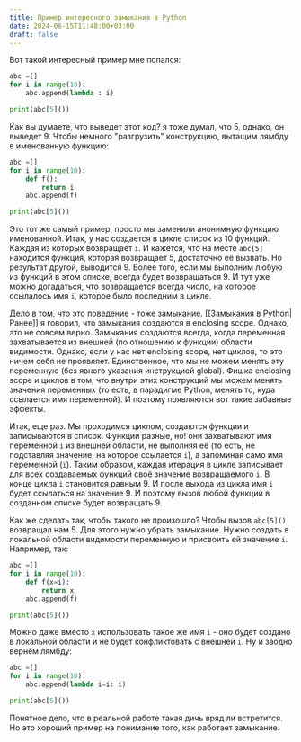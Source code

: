 ```yaml
---
title: Пример интересного замыкания в Python
date: 2024-06-15T11:48:00+03:00
draft: false
---
```


Вот такой интересный пример мне попался:
```python
abc =[]
for i in range(10):
    abc.append(lambda : i)

print(abc[5]())
```

Как вы думаете, что выведет этот код? я тоже думал, что 5, однако, он выведет 9. Чтобы немного "разгрузить" конструкцию, вытащим лямбду в именованную функцию:

```python
abc =[]
for i in range(10):
	def f():
	    return i
    abc.append(f)

print(abc[5]())
```

Это тот же самый пример, просто мы заменили анонимную функцию именованной. Итак, у нас создается в цикле список из 10 функций. Каждая из которых возвращает `i`.  И кажется, что на месте `abc[5]` находится функция, которая возвращает 5, достаточно её вызвать.  Но результат другой, выводится 9. Более того, если мы выполним любую из функций в этом списке, всегда будет возвращаться 9. И тут уже можно догадаться, что возвращается всегда число, на которое ссылалось имя `i`, которое было последним в цикле.

Дело в том, что это поведение - тоже замыкание. [[Замыкания в Python|Ранее]] я говорил, что замыкания создаются в enclosing scope. Однако, это не совсем верно. Замыкания создаются всегда, когда переменная захватывается из внешней (по отношению к функции) области видимости. Однако, если у нас нет enclosing scope, нет циклов, то это ничем себя не проявляет. Единственное, что мы не можем менять эту переменную (без явного указания инструкцией global). Фишка enclosing scope и циклов в том, что внутри этих конструкций мы можем менять значения переменных (то есть, в парадигме Python, менять то, куда ссылается имя переменной). И поэтому появляются вот такие забавные эффекты.

Итак, еще раз. Мы проходимся циклом, создаются функции и записываются в список. Функции разные, но! они захватывают имя переменной `i` из внешней области, не выполняя её (то есть, не подставляя значение, на которое ссылается `i`), а запоминая само имя переменной (`i`).  Таким образом, каждая итерация в цикле записывает для всех создаваемых функций своё значение возвращаемого `i`. В конце цикла `i` становится равным 9. И после выхода из цикла имя `i` будет ссылаться на значение 9. И поэтому вызов любой функции в созданном списке будет возвращать 9. 

Как же сделать так, чтобы такого не произошло? Чтобы вызов `abc[5]()` возвращал нам 5. Для этого нужно убрать замыкание. Нужно создать в локальной области видимости переменную и присвоить ей значение `i`. Например, так:
```python
abc =[]
for i in range(10):
    def f(x=i):
        return x
    abc.append(f)

print(abc[5]())
```

Можно даже вместо `x` использовать такое же имя `i` - оно будет создано в локальной области и не будет конфликтовать с внешней `i`.  Ну и заодно вернём лямбду:
```python
abc =[]
for i in range(10):
    abc.append(lambda i=i: i)

print(abc[5]())
```
Понятное дело, что в реальной работе такая дичь вряд ли встретится. Но это хороший пример на понимание того, как работает замыкание.